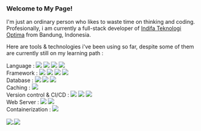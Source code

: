 ### Welcome to My Page! 

I'm just an ordinary person who likes to waste time on thinking and coding. Profesionally, i am currently a full-stack developer of <a href='https://github.com/Indifa-Teknologi-Optima'>Indifa Teknologi Optima</a> from Bandung, Indonesia.

Here are tools & technologies i've been using so far, despite some of them are currently still on my learning path :

Language : ![](https://img.shields.io/badge/-html5-informational?style=flat&logo=html5&logoColor=white&color=2bbc8a) ![](https://img.shields.io/badge/-css3-informational?style=flat&logo=css3&logoColor=white&color=2bbc8a) ![](https://img.shields.io/badge/-javascript-informational?style=flat&logo=javascript&logoColor=white&color=2bbc8a) ![](https://img.shields.io/badge/-php-informational?style=flat&logo=php&logoColor=white&color=2bbc8a)
<br> Framework : ![](https://img.shields.io/badge/-bootstrap-informational?style=flat&logo=bootstrap&logoColor=white&color=2bbc8a) ![](https://img.shields.io/badge/-jquery-informational?style=flat&logo=jquery&logoColor=white&color=2bbc8a) ![](https://img.shields.io/badge/-codeigniter-informational?style=flat&logo=codeigniter&logoColor=white&color=2bbc8a) ![](https://img.shields.io/badge/-react-informational?style=flat&logo=react&logoColor=white&color=2bbc8a)
<br> Database : ![](https://img.shields.io/badge/-mysql-informational?style=flat&logo=mysql&logoColor=white&color=2bbc8a) ![](https://img.shields.io/badge/-mariadb-informational?style=flat&logo=mariadb&logoColor=white&color=2bbc8a) ![](https://img.shields.io/badge/-mongodb-informational?style=flat&logo=mongodb&logoColor=white&color=2bbc8a)
<br> Caching : ![](https://img.shields.io/badge/-redis-informational?style=flat&logo=redis&logoColor=white&color=2bbc8a)
<br> Version control & CI/CD : ![](https://img.shields.io/badge/-git-informational?style=flat&logo=git&logoColor=white&color=2bbc8a) ![](https://img.shields.io/badge/-github-informational?style=flat&logo=github&logoColor=white&color=2bbc8a)
 ![](https://img.shields.io/badge/-gitlab-informational?style=flat&logo=gitlab&logoColor=white&color=2bbc8a)
 <br> Web Server : ![](https://img.shields.io/badge/-apache-informational?style=flat&logo=apache&logoColor=white&color=2bbc8a) ![](https://img.shields.io/badge/-nginx-informational?style=flat&logo=nginx&logoColor=white&color=2bbc8a) 
 <br> Containerization : ![](https://img.shields.io/badge/-docker-informational?style=flat&logo=docker&logoColor=white&color=2bbc8a) 




<a href="https://github.com/blessseeker/">
  <img align="center" src="https://github-readme-stats.vercel.app/api/top-langs/?username=blessseeker&layout=compact)](https://github.com/blessseeker/github-readme-stats" />
</a>
<a href="https://github.com/blessseeker/">
  <img align="center" src="https://github-readme-stats.vercel.app/api?username=blessseeker&show_icons=true&theme=onedark" />
</a>
<!--
**blessseeker/blessseeker** is a ✨ _special_ ✨ repository because its `README.md` (this file) appears on your GitHub profile.

Here are some ideas to get you started:

- 🔭 I’m currently working on ...
- 🌱 I’m currently learning ...
- 👯 I’m looking to collaborate on ...
- 🤔 I’m looking for help with ...
- 💬 Ask me about ...
- 📫 How to reach me: ...
- 😄 Pronouns: ...
- ⚡ Fun fact: ...
-->
